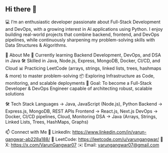 ## Hi there 👋
💻 I’m an enthusiastic developer passionate about Full-Stack Development and DevOps, with a growing interest in AI applications using Python. I enjoy building real-world projects that combine backend, frontend, and DevOps pipelines, while continuously sharpening my problem-solving skills with Data Structures & Algorithms.


🚀 About Me
🌱 Currently learning Backend Development, DevOps, and DSA in Java
🛠 Skilled in Java, Node.js, Express, MongoDB, Docker, CI/CD, and Cloud
📊 Practicing LeetCode (arrays, strings, linked lists, trees, hashmaps & more) to master problem-solving
📦 Exploring Infrastructure as Code, monitoring, and scalable deployments
🎯 Goal: To become a Full-Stack Developer & DevOps Engineer capable of architecting robust, scalable solutions

🛠 Tech Stack
Languages → Java, JavaScript (Node.js), Python
Backend → Express.js, MongoDB, REST APIs
Frontend → React.js, Next.js
DevOps → Docker, CI/CD pipelines, Cloud, Monitoring
DSA → Java (Arrays, Strings, Linked Lists, Trees, HashMaps, Graphs)

📫 Connect with Me
🔗 LinkedIn: https://www.linkedin.com/in/varun-gangwar-ab228a188/
🐙 LeetCode: https://leetcode.com/u/varungangwar/
💁 X: https://x.com/VarunGangwar07
✉️ Email: varungangwar07@gmail.com
